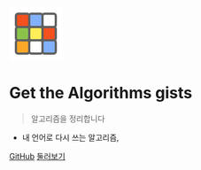 ![logo](../_media/logo-algo.png)

# Get the <strong>Algorithms</strong> gists

> 알고리즘을 정리합니다

- 내 언어로 다시 쓰는 알고리즘,

[GitHub](https://github.com/docsifyjs/docsify/)
[둘러보기](#docsify)
